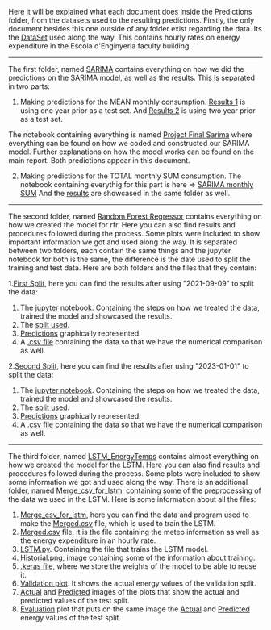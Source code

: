 Here it will be explained what each document does inside the Predictions folder, from the datasets used to the resulting predictions.
Firstly, the only document besides this one outside of any folder exist regarding the data. Its the [DataSet](https://github.com/peremayolc/UAB_EnergyStudy/blob/main/Predictions/Copy%20of%20Consum%20energia%20Q%202018-2023%20horari.csv) used along the way. This contains hourly rates on energy expenditure in the Escola d'Enginyeria faculty building.

------------------------------------------------------------------------------------------------------------------------------------------------------------------------------

The first folder, named [SARIMA](https://github.com/peremayolc/UAB_EnergyStudy/tree/main/Predictions/SARIMA) contains everything on how we did the predictions on the SARIMA model, as well as the results. This is separated in two parts:
1. Making predictions for the MEAN monthly consumption.
[Results 1](https://github.com/peremayolc/UAB_EnergyStudy/blob/main/Predictions/SARIMA/RESULTS%20SARIMA.png) is using one year prior as a test set.
And [Results 2](https://github.com/peremayolc/UAB_EnergyStudy/blob/main/Predictions/SARIMA/RESULTS_SARIMA_TEST2YEARS.png) is using two year prior as a test set.

  The notebook containing everything is named [Project Final Sarima](https://github.com/peremayolc/UAB_EnergyStudy/blob/main/Predictions/SARIMA/project_final_SARIMA.ipynb) where everything can be found on how we coded and constructed our SARIMA model. Further explanations on how the model works can be found on the main report. Both predictions appear in this document.

2. Making predictions for the TOTAL monthly SUM consumption.
The notebook containing everythig for this part is here => [SARIMA monthly SUM](https://github.com/peremayolc/UAB_EnergyStudy/blob/main/Predictions/SARIMA/project_final_SARIMA_SUM.ipynb) And the [results](https://github.com/peremayolc/UAB_EnergyStudy/blob/main/Predictions/SARIMA/RESULTS_SARIMA_SUM.png) are showcased in the same folder as well.

------------------------------------------------------------------------------------------------------------------------------------------------------------------------------

The second folder, named [Random Forest Regressor](https://github.com/peremayolc/UAB_EnergyStudy/tree/main/Predictions/Random%20Forest%20Regressor) contains everything on how we created the model for rfr. Here you can also find results and procedures followed during the process. Some plots were included to show important information we got and used along the way. It is separated between two folders, each contain the same things and the jupyter notebook for both is the same, the difference is the date used to split the training and test data. Here are both folders and the files that they contain:

1.[First Split](https://github.com/peremayolc/UAB_EnergyStudy/tree/main/Predictions/Random%20Forest%20Regressor/SPLIT1), here you can find the results after using "2021-09-09" to split the data:
  1. The [jupyter notebook](https://github.com/peremayolc/UAB_EnergyStudy/blob/main/Predictions/Random%20Forest%20Regressor/SPLIT1/project_final_RFR.ipynb). Containing the steps on how we treated the data, trained the model and showcased the results.
  2. The [split used](https://github.com/peremayolc/UAB_EnergyStudy/blob/main/Predictions/Random%20Forest%20Regressor/SPLIT1/test_train%20split.png).
  3. [Predictions](https://github.com/peremayolc/UAB_EnergyStudy/blob/main/Predictions/Random%20Forest%20Regressor/SPLIT1/PREDICTIONS.png) graphically represented.
  4. A [.csv file](https://github.com/peremayolc/UAB_EnergyStudy/blob/main/Predictions/Random%20Forest%20Regressor/SPLIT1/data.csv) containing the data so that we have the numerical comparison as well.


2.[Second Split](https://github.com/peremayolc/UAB_EnergyStudy/tree/main/Predictions/Random%20Forest%20Regressor/SPLIT2), here you can find the results after using "2023-01-01" to split the data:
  1. The [jupyter notebook](https://github.com/peremayolc/UAB_EnergyStudy/blob/main/Predictions/Random%20Forest%20Regressor/SPLIT2/project_final_RFR_split2.ipynb). Containing the steps on how we treated the data, trained the model and showcased the results.
  2. The [split used](https://github.com/peremayolc/UAB_EnergyStudy/blob/main/Predictions/Random%20Forest%20Regressor/SPLIT2/test_train%20split2.png).
  3. [Predictions](https://github.com/peremayolc/UAB_EnergyStudy/blob/main/Predictions/Random%20Forest%20Regressor/SPLIT2/PREDICTIONS_split2.png) graphically represented.
  4. A [.csv file](https://github.com/peremayolc/UAB_EnergyStudy/blob/main/Predictions/Random%20Forest%20Regressor/SPLIT2/data_split2.csv) containing the data so that we have the numerical comparison as well.

------------------------------------------------------------------------------------------------------------------------------------------------------------------------------

The third folder, named [LSTM_EnergyTemps](https://github.com/peremayolc/UAB_EnergyStudy/tree/main/Predictions/LSTM_EnergyTemps) contains almost everything on how we created the model for the LSTM. Here you can also find results and procedures followed during the process. Some plots were included to show some information we got and used along the way. There is an additional folder, named [Merge_csv_for_lstm](https://github.com/peremayolc/UAB_EnergyStudy/tree/main/Predictions/LSTM_EnergyTemps/Merge_csv_for_lstm), containing some of the preprocessing of the data we used in the LSTM. Here is some information about all the files:

1. [Merge_csv_for_lstm](https://github.com/peremayolc/UAB_EnergyStudy/tree/main/Predictions/LSTM_EnergyTemps/Merge_csv_for_lstm), here you can find the data and program used to make the [Merged.csv](https://github.com/peremayolc/UAB_EnergyStudy/blob/main/Predictions/LSTM_EnergyTemps/Merge_csv_for_lstm/Merged.csv) file, which is used to train the LSTM.
2. [Merged.csv](https://github.com/peremayolc/UAB_EnergyStudy/blob/main/Predictions/LSTM_EnergyTemps/Merged.csv) file, it is the file containing the meteo information as well as the energy expenditure in an hourly rate.
3. [LSTM.py](https://github.com/peremayolc/UAB_EnergyStudy/blob/main/Predictions/LSTM_EnergyTemps/LSTM.py). Containing the file that trains the LSTM model.
4. [Historial.png](https://github.com/peremayolc/UAB_EnergyStudy/blob/main/Predictions/LSTM_EnergyTemps/Historial.png), image containing some of the information about training.
5. [.keras file](https://github.com/peremayolc/UAB_EnergyStudy/blob/main/Predictions/LSTM_EnergyTemps/lstm_model.keras), where we store the weights of the model to be able to reuse it.
6. [Validation plot](https://github.com/peremayolc/UAB_EnergyStudy/blob/main/Predictions/LSTM_EnergyTemps/Actual_Energy_Values_Validation.png). It shows the actual energy values of the validation split.
7. [Actual](https://github.com/peremayolc/UAB_EnergyStudy/blob/main/Predictions/LSTM_EnergyTemps/Actual_Energy_Values_Test.png) and [Predicted](https://github.com/peremayolc/UAB_EnergyStudy/blob/main/Predictions/LSTM_EnergyTemps/Predicted_Energy_Values_Test.png) images of the plots that show the actual and predicted values of the test split.
8. [Evaluation](https://github.com/peremayolc/UAB_EnergyStudy/blob/main/Predictions/LSTM_EnergyTemps/Evaluation_Energy_Values_Test.png) plot that puts on the same image the [Actual](https://github.com/peremayolc/UAB_EnergyStudy/blob/main/Predictions/LSTM_EnergyTemps/Actual_Energy_Values_Test.png) and [Predicted](https://github.com/peremayolc/UAB_EnergyStudy/blob/main/Predictions/LSTM_EnergyTemps/Predicted_Energy_Values_Test.png) energy values of the test split.

